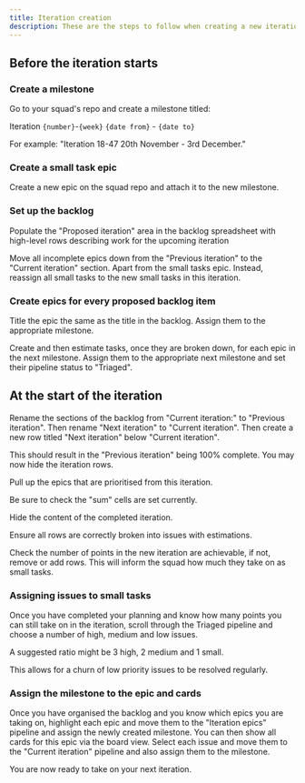 ```yaml
---
title: Iteration creation
description: These are the steps to follow when creating a new iteration
---
```


## Before the iteration starts
### Create a milestone

Go to your squad's repo and create a milestone titled: 

Iteration `{number}`-`{week}` `{date from}` - `{date to}` 

For example: "Iteration 18-47 20th November - 3rd December."

### Create a small task epic

Create a new epic on the squad repo and attach it to the new milestone.

### Set up the backlog

Populate the "Proposed iteration" area in the backlog spreadsheet with high-level rows describing work for the upcoming iteration

Move all incomplete epics down from the "Previous iteration" to the "Current iteration" section. Apart from the small tasks epic. Instead, reassign all small tasks to the new small tasks in this iteration.

### Create epics for every proposed backlog item

Title the epic the same as the title in the backlog. Assign them to the appropriate milestone.

Create and then estimate tasks, once they are broken down, for each epic in the next milestone. Assign them to the appropriate next milestone and set their pipeline status to "Triaged".

## At the start of the iteration

Rename the sections of the backlog from "Current iteration:" to "Previous iteration". Then rename "Next iteration" to "Current iteration". Then create a new row titled "Next iteration" below "Current iteration".

This should result in the "Previous iteration" being 100% complete. You may now hide the iteration rows.

Pull up the epics that are prioritised from this iteration.

Be sure to check the "sum" cells are set currently.

Hide the content of the completed iteration.

Ensure all rows are correctly broken into issues with estimations.

Check the number of points in the new iteration are achievable, if not, remove or add rows. This will inform the squad how much they take on as small tasks.

### Assigning issues to small tasks

Once you have completed your planning and know how many points you can still take on in the iteration, scroll through the Triaged pipeline and choose a number of high, medium and low issues.

A suggested ratio might be 3 high, 2 medium and 1 small.

This allows for a churn of low priority issues to be resolved regularly.

### Assign the milestone to the epic and cards

Once you have organised the backlog and you know which epics you are taking on, highlight each epic and move them to the "Iteration epics" pipeline and assign the newly created milestone. You can then show all cards for this epic via the board view. Select each issue and move them to the "Current iteration" pipeline and also assign them to the milestone.

You are now ready to take on your next iteration.


